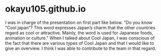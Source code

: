 # okayu105.github.io
I was in charge of the presentation on first part like below.
"Do you know “Cool japan”? This word expresses Japan’s charm that the other countries regard as cool or attractive. Mainly, the word is used for Japanese foods, animation or culture." 
When I talked about Cool Japan, I was conscious of the fact that there are various types of Cool Japan and that I would like to give an overview.
I think I was able to contribute to the team in that regard.
